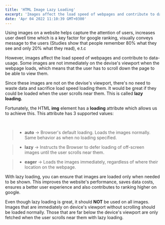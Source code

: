 ```yaml
---
title: 'HTML Image Lazy Loading'
excerpt: 'Images affect the load speed of webpages and contribute to data-usage which can have a negative impact on performance, user experience and google ranking.'
date: 'Apr 04 2022 11:10:39 GMT+0300'
---
```


Using images on a website helps capture the attention of users, increases user dwell time which is a key factor for google ranking, visually conveys message to the users (Studies show that people remember 80% what they see and only 20% what they read), e.t.c

However, images affect the load speed of webpages and contribute to data-usage. Some images are not immediately on the devise's viewport when the webpage loads, which means that the user has to scroll down the page to be able to view them. 

Since these images are not on the devise's viewport, there's no need to waste data and sacrifice load speed loading them. It would be great if they could be loaded when the user scrolls near them. This is called <b>lazy loading.</b>

Fortunately, the HTML <b>img</b> element has a <b>loading</b> attribute which allows us to achieve this. This attribute has 3 supported values:

<br>

> - <b>auto</b> -> Browser's default loading. Loads the images normally. Same behavior as when no loading specified.

> - <b>lazy</b> -> Instructs the Browser to defer loading of off-screen images until the user scrolls near them.

> - <b>eager</b> -> Loads the images immediately, regardless of where their location on the webpage.

With lazy loading, you can ensure that images are loaded only when needed to be shown. This improves the website's performance, saves data costs, ensures a better user experience and also contributes to ranking higher on google.

Even though lazy loading is great, it should <b>NOT</b> be used on all images. Images that are immediately on device's viewport without scrolling should be loaded normally. Those that are far below the device's viewport are only fetched when the user scrolls near them with lazy loading.
